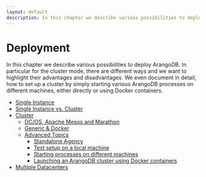 ```yaml
---
layout: default
description: In this chapter we describe various possibilities to deploy ArangoDB
---
```

Deployment
==========

In this chapter we describe various possibilities to deploy ArangoDB.
In particular for the cluster mode, there are different ways
and we want to highlight their advantages and disadvantages.
We even document in detail, how to set up a cluster by simply starting
various ArangoDB processes on different machines, either directly
or using Docker containers.

- [Single Instance](deployment-single.html)
- [Single Instance vs. Cluster](architecture-singleinstancevscluster.html)
- [Cluster](deployment-cluster.html)
  - [DC/OS, Apache Mesos and Marathon](deployment-mesos.html)
  - [Generic & Docker](deployment-arangodbstarter.html)
  - [Advanced Topics](deployment-advanced.html)
    - [Standalone Agency](deployment-agency.html)
    - [Test setup on a local machine](deployment-local.html)
    - [Starting processes on different machines](deployment-distributed.html)
    - [Launching an ArangoDB cluster using Docker containers](deployment-docker.html)
- [Multiple Datacenters](deployment-dc2dc.html)
